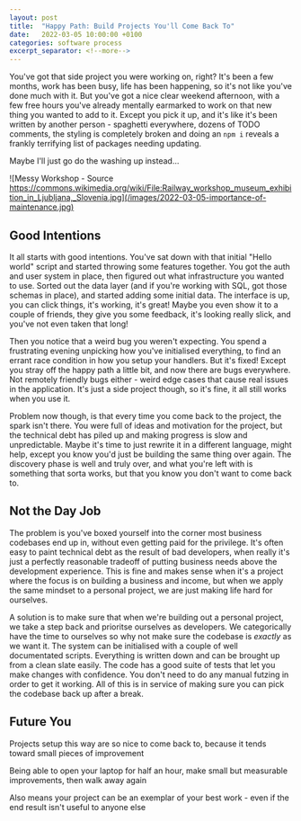 ```yaml
---
layout: post
title:  "Happy Path: Build Projects You'll Come Back To"
date:   2022-03-05 10:00:00 +0100
categories: software process
excerpt_separator: <!--more-->
---
```

 
You've got that side project you were working on, right? It's been a few months, work has been busy, life has been happening, so it's not like you've done much with it. But you've got a nice clear weekend afternoon, with a few free hours you've already mentally earmarked to work on that new thing you wanted to add to it. Except you pick it up, and it's like it's been written by another person - spaghetti everywhere, dozens of TODO comments, the styling is completely broken and doing an `npm i` reveals a frankly terrifying list of packages needing updating.

Maybe I'll just go do the washing up instead...

![Messy Workshop - Source https://commons.wikimedia.org/wiki/File:Railway_workshop_museum_exhibition_in_Ljubljana,_Slovenia.jpg](/images/2022-03-05-importance-of-maintenance.jpg)

<!--more-->

## Good Intentions

It all starts with good intentions. You've sat down with that initial "Hello world" script and started throwing some features together. You got the auth and user system in place, then figured out what infrastructure you wanted to use. Sorted out the data layer (and if you're working with SQL, got those schemas in place), and started adding some initial data. The interface is up, you can click things, it's working, it's great! Maybe you even show it to a couple of friends, they give you some feedback, it's looking really slick, and you've not even taken that long!

Then you notice that a weird bug you weren't expecting. You spend a frustrating evening unpicking how you've initialised everything, to find an errant race condition in how you setup your handlers. But it's fixed! Except you stray off the happy path a little bit, and now there are bugs everywhere. Not remotely friendly bugs either - weird edge cases that cause real issues in the application. It's just a side project though, so it's fine, it all still works when you use it.

Problem now though, is that every time you come back to the project, the spark isn't there. You were full of ideas and motivation for the project, but the technical debt has piled up and making progress is slow and unpredictable. Maybe it's time to just rewrite it in a different language, might help, except you know you'd just be building the same thing over again. The discovery phase is well and truly over, and what you're left with is something that sorta works, but that you know you don't want to come back to.

## Not the Day Job

The problem is you've boxed yourself into the corner most business codebases end up in, without even getting paid for the privilege. It's often easy to paint technical debt as the result of bad developers, when really it's just a perfectly reasonable tradeoff of putting business needs above the development experience. This is fine and makes sense when it's a project where the focus is on building a business and income, but when we apply the same mindset to a personal project, we are just making life hard for ourselves.

A solution is to make sure that when we're building out a personal project, we take a step back and prioritse ourselves as developers. We categorically have the time to ourselves so why not make sure the codebase is *exactly* as we want it. The system can be initialised with a couple of well documentated scripts. Everything is written down and can be brought up from a clean slate easily. The code has a good suite of tests that let you make changes with confidence. You don't need to do any manual futzing in order to get it working. All of this is in service of making sure you can pick the codebase back up after a break.

## Future You

Projects setup this way are so nice to come back to, because it tends toward small pieces of improvement

Being able to open your laptop for half an hour, make small but measurable improvements, then walk away again

Also means your project can be an exemplar of your best work - even if the end result isn't useful to anyone else
